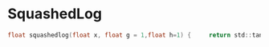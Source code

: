 # SquashedLog
```c
float squashedlog(float x, float g = 1,float h=1) {     return std::tanh(h*signum(x)*std::log(1+std::abs(g*x))/std::log(2)); }
```
